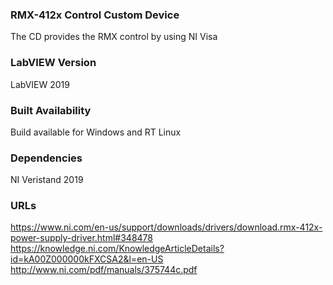 ### RMX-412x Control Custom Device ###
The CD provides the RMX control by using NI Visa

### LabVIEW Version ###

LabVIEW 2019

### Built Availability ###

Build available for Windows and RT Linux

### Dependencies ###

NI Veristand 2019


### URLs ###

https://www.ni.com/en-us/support/downloads/drivers/download.rmx-412x-power-supply-driver.html#348478
https://knowledge.ni.com/KnowledgeArticleDetails?id=kA00Z000000kFXCSA2&l=en-US
http://www.ni.com/pdf/manuals/375744c.pdf
